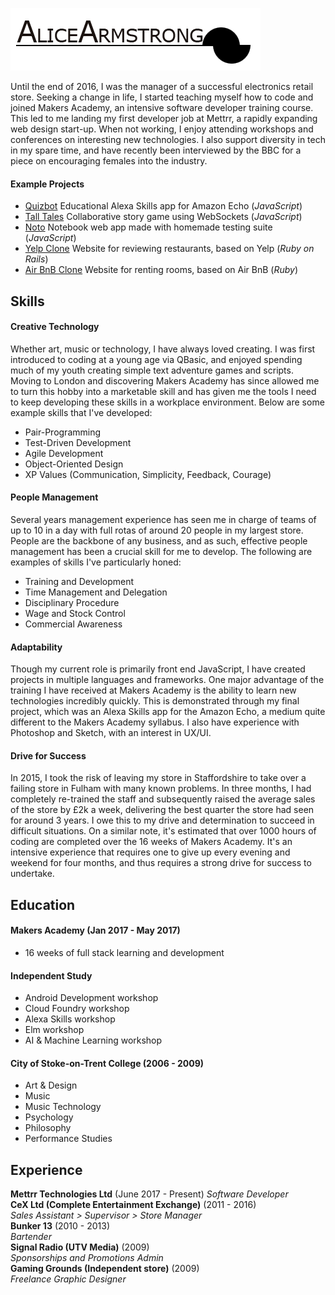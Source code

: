 ![Alice Armstrong](typobanner.png)

Until the end of 2016, I was the manager of a successful electronics retail store. Seeking a change in life, I started teaching myself how to code and joined Makers Academy, an intensive software developer training course. This led to me landing my first developer job at Mettrr, a rapidly expanding web design start-up. When not working, I enjoy attending workshops and conferences on interesting new technologies. I also support diversity in tech in my spare time, and have recently been interviewed by the BBC for a piece on encouraging females into the industry.

#### Example Projects
* [Quizbot](https://github.com/Noora-q/quizbot-alexa) Educational Alexa Skills app for Amazon Echo (_JavaScript_)
* [Tall Tales](https://github.com/nryn/TallTalesTheThird) Collaborative story game using WebSockets (_JavaScript_)
* [Noto](https://github.com/AliceArmstrong/notebook_js) Notebook web app made with homemade testing suite (_JavaScript_)
* [Yelp Clone](https://github.com/ayanit1/yelp_clone) Website for reviewing restaurants, based on Yelp (_Ruby on Rails_)
* [Air BnB Clone](https://github.com/allthatilk/MakersAirBnB_TeamSix) Website for renting rooms, based on Air BnB (_Ruby_)

## Skills

#### Creative Technology

Whether art, music or technology, I have always loved creating. I was first introduced to coding at a young age via QBasic, and enjoyed spending much of my youth creating simple text adventure games and scripts. Moving to London and discovering Makers Academy has since allowed me to turn this hobby into a marketable skill and has given me the tools I need to keep developing these skills in a workplace environment. Below are some example skills that I've developed:

* Pair-Programming
* Test-Driven Development
* Agile Development
* Object-Oriented Design
* XP Values (Communication, Simplicity, Feedback, Courage)

#### People Management

Several years management experience has seen me in charge of teams of up to 10 in a day with full rotas of around 20 people in my largest store. People are the backbone of any business, and as such, effective people management has been a crucial skill for me to develop. The following are examples of skills I've particularly honed:

* Training and Development
* Time Management and Delegation
* Disciplinary Procedure
* Wage and Stock Control
* Commercial Awareness

#### Adaptability

Though my current role is primarily front end JavaScript, I have created projects in multiple languages and frameworks. One major advantage of the training I have received at Makers Academy is the ability to learn new technologies incredibly quickly. This is demonstrated through my final project, which was an Alexa Skills app for the Amazon Echo, a medium quite different to the Makers Academy syllabus. I also have experience with Photoshop and Sketch, with an interest in UX/UI.

#### Drive for Success

In 2015, I took the risk of leaving my store in Staffordshire to take over a failing store in Fulham with many known problems. In three months, I had completely re-trained the staff and subsequently raised the average sales of the store by £2k a week, delivering the best quarter the store had seen for around 3 years. I owe this to my drive and determination to succeed in difficult situations. On a similar note, it's estimated that over 1000 hours of coding are completed over the 16 weeks of Makers Academy. It's an intensive experience that requires one to give up every evening and weekend for four months, and thus requires a strong drive for success to undertake.

## Education

#### Makers Academy (Jan 2017 - May 2017)

* 16 weeks of full stack learning and development

#### Independent Study

* Android Development workshop
* Cloud Foundry workshop
* Alexa Skills workshop
* Elm workshop
* AI & Machine Learning workshop

#### City of Stoke-on-Trent College (2006 - 2009)

* Art & Design
* Music
* Music Technology
* Psychology
* Philosophy
* Performance Studies

## Experience

**Mettrr Technologies Ltd** (June 2017 - Present)
*Software Developer*  
**CeX Ltd (Complete Entertainment Exchange)** (2011 - 2016)    
*Sales Assistant > Supervisor > Store Manager*  
**Bunker 13** (2010 - 2013)   
*Bartender*  
**Signal Radio (UTV Media)** (2009)   
*Sponsorships and Promotions Admin*  
**Gaming Grounds (Independent store)** (2009)   
*Freelance Graphic Designer*  
